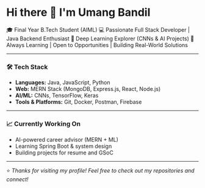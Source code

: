 # Hi there 👋 I'm Umang Bandil

🎓 Final Year B.Tech Student (AIML)
💻 Passionate Full Stack Developer | Java Backend Enthusiast
🧠 Deep Learning Explorer (CNNs & AI Projects)
🚀 Always Learning | Open to Opportunities | Building Real-World Solutions

---

### 🛠 Tech Stack

* **Languages:** Java, JavaScript, Python
* **Web:** MERN Stack (MongoDB, Express.js, React, Node.js)
* **AI/ML:** CNNs, TensorFlow, Keras
* **Tools & Platforms:** Git, Docker, Postman, Firebase

---

### 📈 Currently Working On

* AI-powered career advisor (MERN + ML)
* Learning Spring Boot & system design
* Building projects for resume and GSoC

---
⭐️ *Thanks for visiting my profile! Feel free to check out my repositories and connect!*
